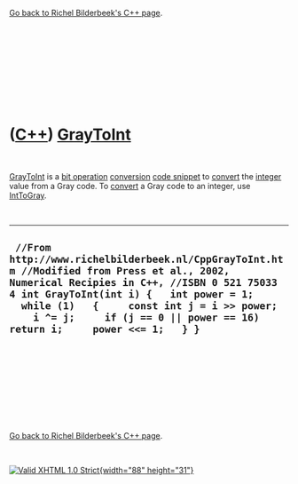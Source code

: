 

[Go back to Richel Bilderbeek's C++ page](Cpp.htm).

 

 

 

 

 

([C++](Cpp.htm)) [GrayToInt](CppGrayToInt.htm)
==============================================

 

[GrayToInt](CppGrayToInt.htm) is a [bit operation](CppBitOperation.htm)
[conversion](CppConvert.htm) [code snippet](CppCodeSnippets.htm) to
[convert](CppConvert.htm) the [integer](CppInt.htm) value from a Gray
code. To [convert](CppConvert.htm) a Gray code to an integer, use
[IntToGray](CppIntToGray.htm).

 

  -----------------------------------------------------------------------------------------------------------------------------------------------------------------------------------------------------------------------------------------------------------------------------------------------------------------
  ` //From http://www.richelbilderbeek.nl/CppGrayToInt.htm //Modified from Press et al., 2002, Numerical Recipies in C++, //ISBN 0 521 75033 4 int GrayToInt(int i) {   int power = 1;   while (1)   {     const int j = i >> power;     i ^= j;     if (j == 0 || power == 16) return i;     power <<= 1;   } }`
  -----------------------------------------------------------------------------------------------------------------------------------------------------------------------------------------------------------------------------------------------------------------------------------------------------------------

 

 

 

 

 

[Go back to Richel Bilderbeek's C++ page](Cpp.htm).



 

[![Valid XHTML 1.0 Strict](valid-xhtml10.png){width="88"
height="31"}](http://validator.w3.org/check?uri=referer)
